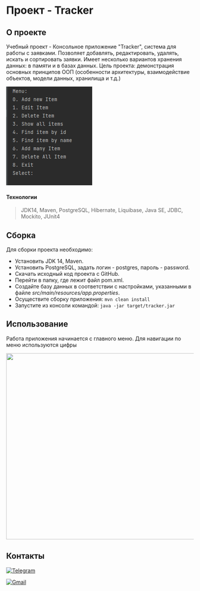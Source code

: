 # Проект - Tracker

## О проекте  

Учебный проект - Консольное приложение "Tracker", система для работы с заявками.
Позволяет добавлять, редактировать, удалять, искать и сортировать заявки.
Имеет несколько вариантов хранения данных: в памяти и в базах данных.
Цель проекта: демонстрация основных принципов ООП (особенности архитектуры, 
взаимодействие объектов, модели данных, хранилища и т.д.)

![Tracker](images/tracker_menu.png)

#### Технологии
>JDK14, Maven, PostgreSQL, Hibernate, Liquibase, Java SE, JDBC, Mockito, JUnit4

## Сборка

Для сборки проекта необходимо:
- Установить JDK 14, Maven.
- Установить PostgreSQL, задать логин - postgres, пароль - password.
- Скачать исходный код проекта с GitHub.
- Перейти в папку, где лежит файл pom.xml.
- Создайте базу данных в соответствии с настройками, указанными в файле *src/main/resources/app.properties*. 
- Осуществите сборку приложения: `mvn clean install`
- Запустите из консоли командой: `java -jar target/tracker.jar`

## Использование
Работа приложения начинается с главного меню. Для навигации по меню используются цифры


<img height="500" src="images\tracker_use.gif" width="600"/>

## Контакты
[![Telegram](https://img.shields.io/badge/Telegram-blue?logo=telegram)](https://t.me/GrokDen)

[![Gmail](https://img.shields.io/badge/Gmail-white?logo=gmail)](mailto:den.voiten@gmail.com)
